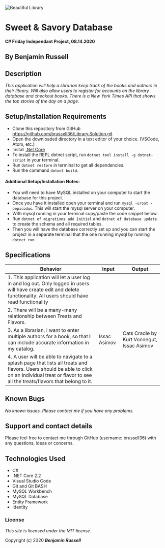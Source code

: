 ![Beautiful Library](https://upload.wikimedia.org/wikipedia/commons/thumb/2/21/Biblioth%C3%A8que_de_l%27Assembl%C3%A9e_Nationale_%28Lunon%29.jpg/1200px-Biblioth%C3%A8que_de_l%27Assembl%C3%A9e_Nationale_%28Lunon%29.jpg)
# Sweet & Savory Database

#### C# Friday Independant Project, 08.14.2020

## By Benjamin Russell

## Description

_This application will help a librarian keep track of the books and authors in their library. Will also allow users to register for accounts on the library database and checkout books. There is a New York Times API that shows the top stories of the day on a page._

## Setup/Installation Requirements

* Clone this repository from GitHub https://github.com/brussell36/Library.Solution.git
* Open the downloaded directory in a text editor of your choice. (VSCode, Atom, etc.)
* Install [.Net Core](https://dotnet.microsoft.com/download/dotnet-core/2.2) 
* To install the REPL dotnet script, run ```dotnet tool install -g dotnet-script``` in your terminal.
* Run ```dotnet restore``` in terminal to get all dependencies.
* Run the command ```dotnet build```.

#### Additional Setup/Installation Notes:

* You will need to have MySQL installed on your computer to start the database for this project. 
* Once you have it installed open your terminal and run ```mysql -uroot -pepicodus```. This will start the mysql server on your computer. 
* With mysql running in your terminal copy/paste the code snippet below.
* Run ```dotnet ef migrations add Initial``` and ```dotnet ef database update``` to create the schema and all required tables.
* Then you will have the database correctly set up and you can start the project in a separate terminal that the one running mysql by running ```dotnet run```.

## Specifications

| Behavior | Input | Output |
| -------- | ----- | ------ |
| 1. This application will let a user log in and log out. Only logged in users will have create edit and delete functionality. All users should have read functionality |  |  |
| 2. There will be a many-many relationship between Treats and Flavors. |  |  |
| 3. As a librarian, I want to enter multiple authors for a book, so that I can include accurate information in my catalog. | Issac Asimov  | Cats Cradle by Kurt Vonnegut, Issac Asimov |
| 4. A user will be able to navigate to a splash page that lists all treats and flavors. Users should be able to click on an individual treat or flavor to see all the treats/flavors that belong to it.|  |  |


## Known Bugs

_No known issues. Please contact me if you have any problems._


## Support and contact details

Please feel free to contact me through GitHub (username: brussell36) with any questions, ideas or concerns.  

## Technologies Used

* C#
* .NET Core 2.2
* Visual Studio Code 
* Git and Git BASH 
* MySQL Workbench
* MySQL Database
* Entity Framework
* Identity


### License

*This site is licensed under the MIT license.*

Copyright (c) 2020 **_Benjamin Russell_**